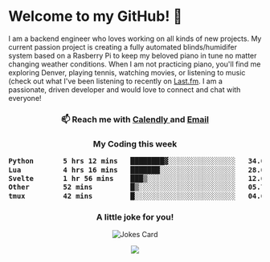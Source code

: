 <h1> Welcome to my GitHub! 👋 </h1>


  I am a backend engineer who loves working on all kinds of new projects. My current passion project is creating a fully automated blinds/humidifer system based on a Rasberry Pi to keep my beloved piano in tune no matter changing weather conditions. When I am not practicing piano, you'll find me exploring Denver, playing tennis, watching movies, or listening to music (check out what I've been listening to recently on [Last.fm](https://www.last.fm/user/mballa000). I am a passionate, driven developer and would love to connect and chat with everyone!

<h3 align = "center"> 📫 Reach me with <a href = "https://calendly.com/msbrandt00/30min"> Calendly </a> and <a href="mailto:msbrandt00@gmail.com">Email</a> 
 </h3>


 
<div align = "center"
[![Anurag's GitHub stats](https://github-readme-stats.vercel.app/api?username=mbrandt00)](https://github.com/anuraghazra/github-readme-stats)
          </div>
<h3 align="center">
  My Coding this week
<!--START_SECTION:waka-->

```txt
Python       5 hrs 12 mins   ████████▓░░░░░░░░░░░░░░░░   34.06 %
Lua          4 hrs 16 mins   ███████░░░░░░░░░░░░░░░░░░   28.02 %
Svelte       1 hr 56 mins    ███▒░░░░░░░░░░░░░░░░░░░░░   12.68 %
Other        52 mins         █▒░░░░░░░░░░░░░░░░░░░░░░░   05.75 %
tmux         42 mins         █░░░░░░░░░░░░░░░░░░░░░░░░   04.61 %
```

<!--END_SECTION:waka-->

### A little joke for you!

![Jokes Card](https://readme-jokes.vercel.app/api?hideBorder)

<a href="https://www.linkedin.com/in/mbrandt00/"><img src="https://img.shields.io/badge/linkedin-%230077B5.svg?&style=for-the-badge&logo=linkedin&logoColor=white" /></a>
